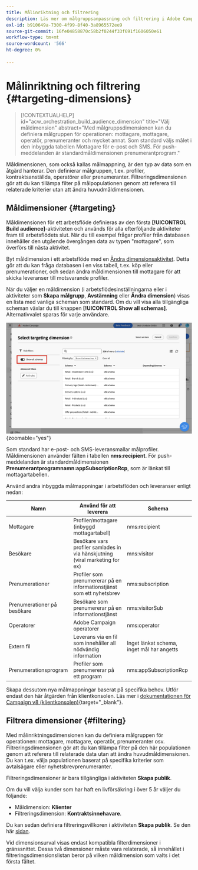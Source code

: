 ```yaml
---
title: Målinriktning och filtrering
description: Läs mer om målgruppsanpassning och filtrering i Adobe Campaign webbgränssnitt
exl-id: b910649a-7300-4f99-8f40-3a8965572ee9
source-git-commit: 16fe04858870c58b2f0244f33f691f1606050e61
workflow-type: tm+mt
source-wordcount: '566'
ht-degree: 0%

---
```


# Målinriktning och filtrering {#targeting-dimensions}

>[!CONTEXTUALHELP]
>id="acw_orchestration_build_audience_dimension"
>title="Välj måldimension"
>abstract="Med målgruppsdimensionen kan du definiera målgruppen för operationen: mottagare, mottagare, operatör, prenumeranter och mycket annat. Som standard väljs målet i den inbyggda tabellen Mottagare för e-post och SMS. För push-meddelanden är standardmåldimensionen prenumerantprogram."

Måldimensionen, som också kallas målmappning, är den typ av data som en åtgärd hanterar. Den definierar målgruppen, t.ex. profiler, kontraktsanställda, operatörer eller prenumeranter. Filtreringsdimensionen gör att du kan tillämpa filter på målpopulationen genom att referera till relaterade kriterier utan att ändra huvudmåldimensionen.

## Måldimensioner {#targeting}

Måldimensionen för ett arbetsflöde definieras av den första **[!UICONTROL Build audience]**-aktiviteten och används för alla efterföljande aktiviteter fram till arbetsflödets slut. När du till exempel frågar profiler från databasen innehåller den utgående övergången data av typen &quot;mottagare&quot;, som överförs till nästa aktivitet.

Byt måldimension i ett arbetsflöde med en [Ändra dimensionsaktivitet](../workflows/activities/change-dimension.md). Detta gör att du kan fråga databasen i en viss tabell, t.ex. köp eller prenumerationer, och sedan ändra måldimensionen till mottagare för att skicka leveranser till motsvarande profiler.

När du väljer en måldimension (i arbetsflödesinställningarna eller i aktiviteter som **Skapa målgrupp**, **Avstämning** eller **Ändra dimension**) visas en lista med vanliga scheman som standard. Om du vill visa alla tillgängliga scheman växlar du till knappen **[!UICONTROL Show all schemas]**. Alternativvalet sparas för varje användare.

![Skärmbild som visar gränssnittet för måldimensionen med knappen Visa alla scheman aktiverad.](assets/targeting-dimension-show-all.png){zoomable="yes"}

Som standard har e-post- och SMS-leveransmallar målprofiler. Måldimensionen använder fälten i tabellen **nms:recipient**. För push-meddelanden är standardmåldimensionen **Prenumerantprogramnamn:appSubscriptionRcp**, som är länkat till mottagartabellen.

Använd andra inbyggda målmappningar i arbetsflöden och leveranser enligt nedan:

| Namn | Använd för att leverera | Schema |
|-----------------------|-------------------------------------------------------|-------------------------|
| Mottagare | Profiler/mottagare (inbyggd mottagartabell) | nms:recipient |
| Besökare | Besökare vars profiler samlades in via hänskjutning (viral marketing for ex) | mns:visitor |
| Prenumerationer | Profiler som prenumererar på en informationstjänst som ett nyhetsbrev | nms:subscription |
| Prenumerationer på besökare | Besökare som prenumererar på en informationstjänst | nms:visitorSub |
| Operatorer | Adobe Campaign operatorer | nms:operator |
| Extern fil | Leverans via en fil som innehåller all nödvändig information | Inget länkat schema, inget mål har angetts |
| Prenumerationsprogram | Profiler som prenumererar på ett program | nms:appSubscriptionRcp |

Skapa dessutom nya målmappningar baserat på specifika behov. Utför endast den här åtgärden från klientkonsolen. Läs mer i [dokumentationen för Campaign v8 (klientkonsolen)](https://experienceleague.adobe.com/docs/campaign/campaign-v8/audience/add-profiles/target-mappings.html#new-mapping){target="_blank"}.

## Filtrera dimensioner {#filtering}

Med målinriktningsdimensionen kan du definiera målgruppen för operationen: mottagare, mottagare, operatör, prenumeranter osv. Filtreringsdimensionen gör att du kan tillämpa filter på den här populationen genom att referera till relaterade data utan att ändra huvudmåldimensionen. Du kan t.ex. välja populationen baserat på specifika kriterier som avtalsägare eller nyhetsbrevprenumeranter.

Filtreringsdimensioner är bara tillgängliga i aktiviteten **Skapa publik**.

Om du vill välja kunder som har haft en livförsäkring i över 5 år väljer du följande:

* Måldimension: **Klienter**
* Filtreringsdimension: **Kontraktsinnehavare**.

Du kan sedan definiera filtreringsvillkoren i aktiviteten **Skapa publik**. Se den här [sidan](../workflows/activities/build-audience.md).

Vid dimensionsurval visas endast kompatibla filterdimensioner i gränssnittet. Dessa två dimensioner måste vara relaterade, så innehållet i filtreringsdimensionslistan beror på vilken måldimension som valts i det första fältet.
